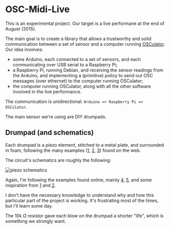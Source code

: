 # OSC-Midi-Live

This is an experimental project. Our target is a live performane at the end of August (2015).

The main goal is to create a library that allows a trustworthy and solid communication between a set of sensor and a computer running [OSCulator][osculator]. Our idea involves:

- some Arduino, each connected to a set of sensors, and each communicating over USB serial to a Raspberry Pi;
- a Raspberry Pi, running Debian, and receiving the sensor readings from the Arduino, and implementing a (primitive) policy to send out OSC messages (over ethernet) to the computer running OSCulator;
- the computer running OSCulator, along with all the other software involved in the live performance.

The communication is unidirectional: `Arduino => Raspberry Pi => OSCulator`.

The main sensor we're using are DIY drumpads.

## Drumpad (and schematics)

Each drumpad is a piezo element, stitched to a metal plate, and surrounded in foam, following the many examples ([1][spikenzie1], [2][spikenzie2], [3][arduinodrumkit]) found on the web.

The circuit's schematics are roughly the following:

![piezo schematics][piezo]

Again, I'm following the examples found online, mainly [4][knocksensor], [5][use_a_zener], and some inspiration from [1][spikenzie1] and [2][spikenzie2].

I don't have the necessary knowledge to understand why and how this particular part of the project is working. It's frustrating most of the times, but I'll learn some day.

The 10k &#8486; resistor gave each blow on the drumpad a shorter "life", which is something we strongly want.



[osculator]: http://www.osculator.net "OSCulator"
[spikenzie1]: http://www.spikenzielabs.com/SpikenzieLabs/dkkai.html "Drum Kit - Kit AI"
[spikenzie2]: http://www.spikenzielabs.com/SpikenzieLabs/DrumKitKit.html "Drum Kit - Kit"
[arduinodrumkit]: https://arduinodrumkit.wordpress.com/2013/10/27/video-3-piece-drum-kit-demo-with-prototype-drum-pads/ "Video: drum kit demo"
[use_a_zener]: http://forum.arduino.cc/index.php?topic=41149.msg299767#msg299767 "Arduino Forum: reading piezo velocity"
[knocksensor]: https://www.arduino.cc/en/Tutorial/KnockSensor "Arduino: knock sensor"

[piezo]: http://asmeikal.me/images/schematics_piezo.svg "Piezo schematics - made with iCircuit (http://icircuitapp.com)"
